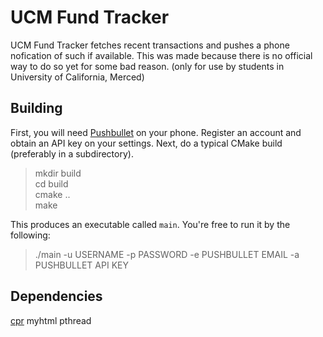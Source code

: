<h1>UCM Fund Tracker</h1>

<p>UCM Fund Tracker fetches recent transactions and pushes a phone nofication of such if available. This was made because there is no official way to do so yet for some bad reason. (only for use by students in University of California, Merced)</p>

<h2>Building</h2>

<p>First, you will need <a href="https://www.pushbullet.com/">Pushbullet</a> on your phone. Register an account and obtain an API key on your settings.
Next, do a typical CMake build (preferably in a subdirectory).</p>

<blockquote>
  <p>mkdir build
    <br>
cd build
    <br>
cmake ..
    <br>
make</p>
</blockquote>

<p>This produces an executable called <code>main</code>. You're free to run it by the following:</p>

<blockquote>
  <p>./main -u USERNAME -p PASSWORD -e PUSHBULLET EMAIL -a PUSHBULLET API KEY</p>
</blockquote>

<h2>Dependencies</h2>

<p><a href="https://github.com/whoshuu/cpr">cpr</a>
myhtml
pthread</p>
